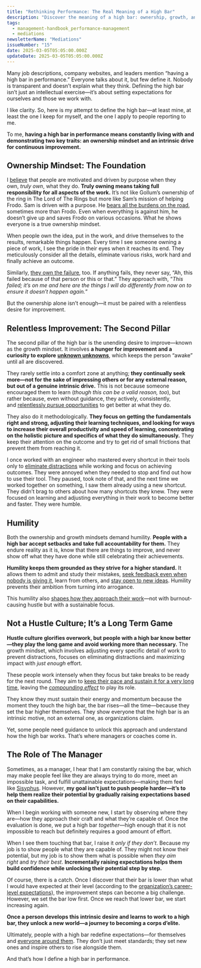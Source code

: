 ```yaml
---
title: "Rethinking Performance: The Real Meaning of a High Bar"
description: "Discover the meaning of a high bar: ownership, growth, and sustainable excellence. Learn how leaders inspire teams to unlock potential and redefine standards."
tags:
  - management-handbook_performance-management
  - mediations
newsletterName: "Mediations"
issueNumber: "15"
date: 2025-03-05T05:05:00.000Z
updateDate: 2025-03-05T05:05:00.000Z
---
```



Many job descriptions, company websites, and leaders mention “having a high bar in performance.” Everyone talks about it, but few define it. Nobody is transparent and doesn’t explain what they think. Defining the high bar isn’t just an intellectual exercise—it’s about setting expectations for ourselves and those we work with.

I like clarity. So, here is my attempt to define the high bar—at least mine, at least the one I keep for myself, and the one I apply to people reporting to me.

To me, **having a high bar in performance means constantly living with and demonstrating two key traits: an ownership mindset and an intrinsic drive for continuous improvement.**

## Ownership Mindset: The Foundation

I [believe](/strong-ownership-culture-in-a-team/) that people are motivated and driven by purpose when they own, _truly own_, what they do. **Truly owning means taking full responsibility for all aspects of the work.** It’s not like Gollum’s ownership of the ring in The Lord of The Rings but more like Sam’s mission of helping Frodo. Sam is driven with a purpose. He [bears all the burdens on the road](/learnings-on-dealing-with-ambiguity/), sometimes more than Frodo. Even when everything is against him, he doesn’t give up and saves Frodo on various occasions. What he shows everyone is a true ownership mindset.

When people own the idea, put in the work, and drive themselves to the results, remarkable things happen. Every time I see someone owning a piece of work, I see the pride in their eyes when it reaches its end. They meticulously consider all the details, eliminate various risks, work hard and finally achieve an outcome.

Similarly, [they own the failure](/dont-take-responsibility-more-and-stop-blaming/), too. If anything fails, they never say, “Ah, this failed because of that person or this or that.” They approach with, “_This failed; it’s on me and here are the things I will do differently from now on to ensure it doesn’t happen again._”

But the ownership alone isn’t enough—it must be paired with a relentless desire for improvement.

## Relentless Improvement: The Second Pillar

The second pillar of the high bar is the unending desire to improve—known as the growth mindset. It involves **a hunger for improvement and a curiosity to explore** [**unknown unknowns**](/notes/19a/), which keeps the person “awake” until all are discovered.

They rarely settle into a comfort zone at anything; **they continually seek more—not for the sake of impressing others or for any external reason, but out of a genuine intrinsic drive.** This is not because someone encouraged them to learn (_though this can be a valid reason, too_), but rather because, even without guidance, they actively, consistently, and [relentlessly pursue opportunities](/what-hades-the-game-had-taught-me/) to get better at what they do.

They also do it methodologically. **They focus on getting the fundamentals right and strong, adjusting their learning techniques, and looking for ways to increase their overall productivity and speed of learning, concentrating on the holistic picture and specifics of what they do simultaneously.** They keep their attention on the outcome and try to get rid of small frictions that prevent them from reaching it.

I once worked with an engineer who mastered every shortcut in their tools only to [eliminate distractions](/decisions-that-remove-other-decisions/) while working and focus on achieving outcomes. They were annoyed when they needed to stop and find out how to use their tool. They paused, took note of that, and the next time we worked together on something, I saw them already using a new shortcut. They didn’t brag to others about how many shortcuts they knew. They were focused on learning and adjusting everything in their work to become better and faster. They were humble.

## Humility

Both the ownership and growth mindsets demand humility. **People with a high bar accept setbacks and take full accountability for them.** They endure reality as it is, know that there are things to improve, and never show off what they have done while still celebrating their achievements.

**Humility keeps them grounded as they strive for a higher standard.** It allows them to admit and study their mistakes, [seek feedback even when nobody is giving it](/maximizing-personal-growth-by-understanding/), learn from others, and [stay open to new ideas](/krishnamurti-and-seneca-on-freeing-the-mind/). Humility prevents their ambition from turning into arrogance.

This humility also [shapes how they approach their work](/a-life-without-problems-the-happiness/)—not with burnout-causing hustle but with a sustainable focus.

## Not a Hustle Culture; It’s a Long Term Game

**Hustle culture glorifies overwork, but people with a high bar know better—they play the long game and avoid working more than necessary.** The growth mindset, which involves adjusting every specific detail of work to prevent distractions, focuses on eliminating distractions and maximizing impact with _just enough_ effort.

These people work intensely when they focus but take breaks to be ready for the next round. They aim to [keep their pace and sustain it for a very long time](/seek-goals-that-will-change-how-you-live/), leaving the [_compounding effect_](https://www.mpfa.org.hk/en/mpf-investment/principles-of-fund-investment/compounding-effect) to play its role.

They know they must sustain their energy and momentum because the moment they touch the high bar, the bar rises—all the time—because they set the bar higher themselves. They show everyone that the high bar is an intrinsic motive, not an external one, as organizations claim.

Yet, some people need guidance to unlock this approach and understand how the high bar works. That’s where managers or coaches come in.

## The Role of The Manager

Sometimes, as a manager, I hear that I am constantly raising the bar, which may make people feel like they are always trying to do more, meet an impossible task, and fulfill unattainable expectations—making them feel like [Sisyphus](https://www.wikiwand.com/en/articles/Sisyphus). However, **my goal isn’t just to push people harder—it’s to help them realize their potential by gradually raising expectations based on their capabilities.**

When I begin working with someone new, I start by observing where they are—how they approach their craft and what they’re capable of. Once the evaluation is done, we put a high bar _together_—high enough that it is not impossible to reach but definitely requires a good amount of effort.

When I see them touching that bar, I raise it _only if_ _they don’t_. Because my job is to show people what they are capable of. They might not know their potential, but my job is to show them what is possible when _they aim right_ and _try their best_. **Incrementally raising expectations helps them build confidence while unlocking their potential step by step.**

Of course, there is a catch. Once I discover that their bar is lower than what I would have expected at their level (according to the [organization’s career-level expectations](/the-good-the-bad-and-the-ugly-of-career-ladders-and-frameworks/)), the improvement steps can become a big challenge. However, we set the bar low first. Once we reach that lower bar, we start increasing again.

**Once a person develops this intrinsic desire and learns to work to a high bar, they unlock a new world—a journey to becoming a corps d’elite.**

Ultimately, people with a high bar redefine expectations—for themselves and [everyone around them](/passing-down-the-experience/). They don’t just meet standards; they set new ones and inspire others to rise alongside them.

And that’s how I define a high bar in performance.
